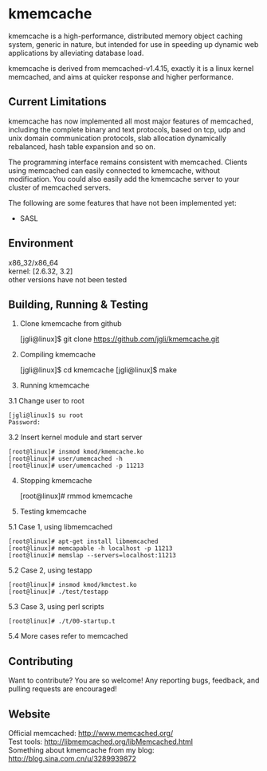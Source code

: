 kmemcache
=========

kmemcache is a high-performance, distributed memory object caching system, generic in nature,
but intended for use in speeding up dynamic web applications by alleviating database load.

kmemcache is derived from memcached-v1.4.15, exactly it is a linux kernel memcached,
and aims at quicker response and higher performance.

Current Limitations
-------------------
kmemcache has now implemented all most major features of memcached, including the complete binary
and text protocols, based on tcp, udp and unix domain communication protocols, slab allocation 
dynamically rebalanced, hash table expansion and so on.

The programming interface remains consistent with memcached. Clients using memcached can easily 
connected to kmemcache, without modification. You could also easily add the kmemcache server to
your cluster of memcached servers.

The following are some features that have not been implemented yet:  
* SASL

Environment
-----------
x86_32/x86_64	
kernel: [2.6.32, 3.2]	
other versions have not been tested

Building, Running & Testing
---------------------------
1) Clone kmemcache from github

	[jgli@linux]$ git clone https://github.com/jgli/kmemcache.git

2) Compiling kmemcache

	[jgli@linux]$ cd kmemcache
	[jgli@linux]$ make

3) Running kmemcache

3.1 Change user to root

	[jgli@linux]$ su root
	Password:

3.2 Insert kernel module and start server

	[root@linux]# insmod kmod/kmemcache.ko
	[root@linux]# user/umemcached -h
	[root@linux]# user/umemcached -p 11213

4) Stopping kmemcache

	[root@linux]# rmmod kmemcache

5) Testing kmemcache	

5.1 Case 1, using libmemcached

	[root@linux]# apt-get install libmemcached
	[root@linux]# memcapable -h localhost -p 11213
	[root@linux]# memslap --servers=localhost:11213

5.2 Case 2, using testapp

	[root@linux]# insmod kmod/kmctest.ko
	[root@linux]# ./test/testapp

5.3 Case 3, using perl scripts

	[root@linux]# ./t/00-startup.t

5.4 More cases refer to memcached

Contributing
------------
Want to contribute? You are so welcome! Any reporting bugs, feedback, and pulling requests are encouraged!

Website
-------
Official memcached: http://www.memcached.org/	
Test tools: http://libmemcached.org/libMemcached.html	
Something about kmemcache from my blog: http://blog.sina.com.cn/u/3289939872
